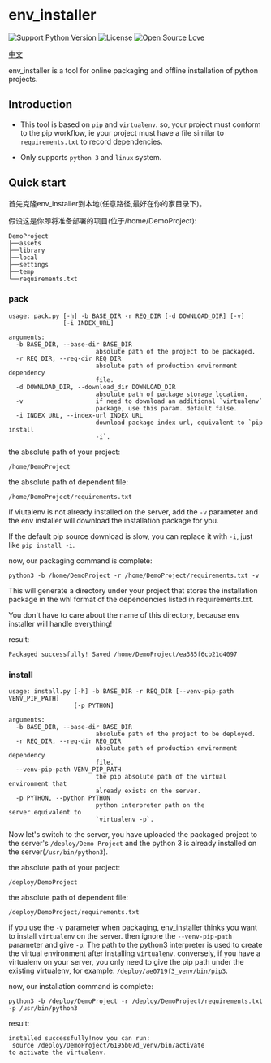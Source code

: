 env_installer
========
[![Support Python Version](https://img.shields.io/badge/Python-3-brightgreen.svg)](https://www.python.org/)
![License](https://img.shields.io/badge/License-MIT-blue.svg)
[![Open Source Love](https://badges.frapsoft.com/os/v1/open-source.svg?v=103)](https://github.com/ellerbrock/open-source-badges/)

[中文](https://github.com/yandenghong/env_installer/blob/master/README_CN.md)


env_installer is a tool for online packaging and offline installation of python projects.

## Introduction
* This tool is based on `pip` and `virtualenv`. so, your project must conform to the pip workflow, ie your project must have a file similar to `requirements.txt` to record dependencies.

* Only supports `python 3` and `linux` system.

## Quick start
首先克隆env_installer到本地(任意路径,最好在你的家目录下)。

假设这是你即将准备部署的项目(位于/home/DemoProject):
```text
DemoProject
├──assets
├──library
├──local
├──settings
├──temp
└──requirements.txt
```

### pack
```text
usage: pack.py [-h] -b BASE_DIR -r REQ_DIR [-d DOWNLOAD_DIR] [-v]
               [-i INDEX_URL]

arguments:
  -b BASE_DIR, --base-dir BASE_DIR
                        absolute path of the project to be packaged.
  -r REQ_DIR, --req-dir REQ_DIR
                        absolute path of production environment dependency
                        file.
  -d DOWNLOAD_DIR, --download_dir DOWNLOAD_DIR
                        absolute path of package storage location.
  -v                    if need to download an additional `virtualenv`
                        package, use this param. default false.
  -i INDEX_URL, --index-url INDEX_URL
                        download package index url, equivalent to `pip install
                        -i`.

```

the absolute path of your project: 
```text
/home/DemoProject
```

the absolute path of dependent file: 
```text
/home/DemoProject/requirements.txt
```

If viutalenv is not already installed on the server, add the `-v` parameter and the env installer will download the installation package for you.

If the default pip source download is slow, you can replace it with `-i`, just like `pip install -i`.

now, our packaging command is complete:
```text
python3 -b /home/DemoProject -r /home/DemoProject/requirements.txt -v
```
This will generate a directory under your project that stores the installation package in the whl format of the dependencies listed in requirements.txt.

You don't have to care about the name of this directory, because env installer will handle everything!

result:
```text
Packaged successfully! Saved /home/DemoProject/ea385f6cb21d4097
```

### install
```text
usage: install.py [-h] -b BASE_DIR -r REQ_DIR [--venv-pip-path VENV_PIP_PATH]
                  [-p PYTHON]

arguments:
  -b BASE_DIR, --base-dir BASE_DIR
                        absolute path of the project to be deployed.
  -r REQ_DIR, --req-dir REQ_DIR
                        absolute path of production environment dependency
                        file.
  --venv-pip-path VENV_PIP_PATH
                        the pip absolute path of the virtual environment that
                        already exists on the server.
  -p PYTHON, --python PYTHON
                        python interpreter path on the server.equivalent to
                        `virtualenv -p`.

```

Now let's switch to the server, you have uploaded the packaged project to the server's `/deploy/Demo Project` and the python 3 is already installed on the server(`/usr/bin/python3`).

the absolute path of your project: 
```text
/deploy/DemoProject
```

the absolute path of dependent file: 
```text
/deploy/DemoProject/requirements.txt
```

if you use the `-v` parameter when packaging, env_installer thinks you want to install `virtualenv` on the server.
then ignore the `--venv-pip-path` parameter and give `-p`. The path to the python3 interpreter is used to create the virtual environment after installing `virtualenv`.
conversely, if you have a virtualenv on your server, you only need to give the pip path under the existing virtualenv, for example: `/deploy/ae0719f3_venv/bin/pip3`.


now, our installation command is complete:
```text
python3 -b /deploy/DemoProject -r /deploy/DemoProject/requirements.txt -p /usr/bin/python3
```

result:
```text
installed successfully!now you can run:
 source /deploy/DemoProject/6195b07d_venv/bin/activate
to activate the virtualenv.

```

